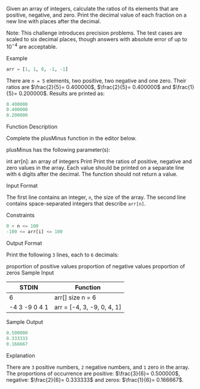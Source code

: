 Given an array of integers, calculate the ratios of its elements that are positive, negative, and zero. Print the decimal value of each fraction on a new line with  places after the decimal.

Note: This challenge introduces precision problems. The test cases are scaled to six decimal places, though answers with absolute error of up to $`10^{-4}`$ are acceptable.

Example

```Python
arr = [1, 1, 0, -1, -1]
```

There are `n = 5` elements, two positive, two negative and one zero. Their ratios are $`\frac{2}{5}= 0.400000`$, $`\frac{2}{5}= 0.400000`$ and $`\frac{1}{5}= 0.200000`$. Results are printed as:

```Python
0.400000
0.400000
0.200000
```

Function Description

Complete the plusMinus function in the editor below.

plusMinus has the following parameter(s):

int arr[n]: an array of integers
Print
Print the ratios of positive, negative and zero values in the array. Each value should be printed on a separate line with `6` digits after the decimal. The function should not return a value.

Input Format

The first line contains an integer, `n`, the size of the array.
The second line contains  space-separated integers that describe `arr[n]`.

Constraints

```Python
0 < n <= 100
-100 <= arr[i] <= 100
```

Output Format

Print the following `3` lines, each to `6` decimals:

proportion of positive values
proportion of negative values
proportion of zeros
Sample Input

| STDIN         | Function                   |
|---------------|----------------------------|
| 6             | arr[] size n = 6           |
| -4 3 -9 0 4 1 | arr = [-4, 3, -9, 0, 4, 1] |

Sample Output 

```Python
0.500000
0.333333
0.166667
```

Explanation

There are `3` positive numbers, `2` negative numbers, and `1` zero in the array.
The proportions of occurrence are positive: $`\frac{3}{6}= 0.500000`$, negative: $`\frac{2}{6}= 0.333333`$ and zeros: $`\frac{1}{6}= 0.166667`$.
